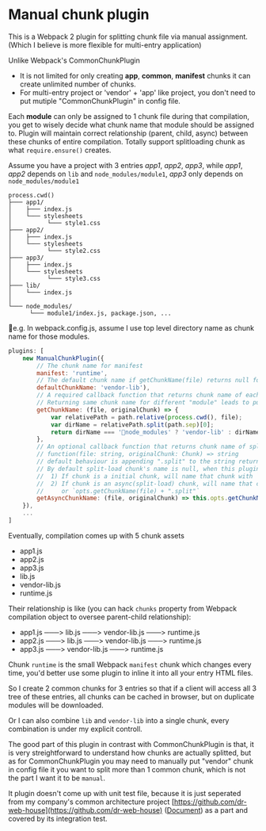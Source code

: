 # Manual chunk plugin

This is a Webpack 2 plugin for splitting chunk file via manual assignment. (Which I believe is more flexible for multi-entry application)

Unlike Webpack's CommonChunkPlugin
- It is not limited for only creating **app**, **common**, **manifest** chunks
it can create unlimited number of chunks.
- For multi-entry project or 'vendor' + 'app' like project, you don't need to put mutiple "CommonChunkPlugin" in config file.

Each **module** can only be assigned to 1 chunk file during that compilation, you get to wisely decide what chunk name that module should be assigned to. Plugin will maintain correct relationship (parent, child, async) between these chunks of entire compilation. Totally support splitloading chunk as what `require.ensure()` creates.

Assume you have a project with 3 entries *app1*, *app2*, *app3*, while *app1*, *app2* depends on `lib` and `node_modules/module1`, *app3* only depends on `node_modules/module1`
```
process.cwd()
├─── app1/
│    ├─── index.js
│    └─── stylesheets
│          └─── style1.css
├─── app2/
│    ├─── index.js
│    └─── stylesheets
│          └─── style2.css
├─── app3/
│    ├─── index.js
│    └─── stylesheets
│          └─── style3.css
├─── lib/
│    └─── index.js
│
└─── node_modules/
      └─── module1/index.js, package.json, ...
```
e.g.
In webpack.config.js, assume I use top level directory name as chunk name for those modules.
```js
plugins: [
	new ManualChunkPlugin({
		// The chunk name for manifest
		manifest: 'runtime',
		// The default chunk name if getChunkName(file) returns null for that module
		defaultChunkName: 'vendor-lib'), 
		// A required callback function that returns chunk name of each "module",
		// Returning same chunk name for different "module" leads to put then into same chunk file
		getChunkName: (file, originalChunk) => {
			var relativePath = path.relative(process.cwd(), file);
			var dirName = relativePath.split(path.sep)[0];
			return dirName === 'node_modules' ? 'vendor-lib' : dirName;
		},
		// An optional callback function that returns chunk name of split-load "module":
		// function(file: string, originalChunk: Chunk) => string
		// default behaviour is appending ".split" to the string returned by `opts.getChunkName()`.
		// By default split-load chunk's name is null, when this plugin kicks in
		//  1) If chunk is a initial chunk, will name that chunk with `opts.getChunkName(file)`
		//  2) If chunk is an async(split-load) chunk, will name that chunk with `opts.getAsyncChunkName(file)`
		//     or `opts.getChunkName(file) + ".split"`
		getAsyncChunkName: (file, originalChunk) => this.opts.getChunkName(file, originalChunk) + '.split'
	}),
	...
]
```
Eventually, compilation comes up with 5 chunk assets
- app1.js
- app2.js
- app3.js
- lib.js
- vendor-lib.js
- runtime.js

Their relationship is like (you can hack `chunks` property from Webpack compilation object to oversee parent-child relationship):
- app1.js ───> lib.js ───> vendor-lib.js ───> runtime.js
- app2.js ───> lib.js ───> vendor-lib.js ───> runtime.js
- app3.js ───> vendor-lib.js ───> runtime.js

Chunk `runtime` is the small Webpack `manifest` chunk which changes every time, you'd better use some plugin to inline it into all your entry HTML files.

So I create 2 common chunks for 3 entries so that if a client will access all 3 tree of these entries, all chunks can be cached in browser, but on duplicate modules will be downloaded.

Or I can also combine `lib` and `vendor-lib` into a single chunk, every combination is under my explicit controll.

The good part of this plugin in contrast with CommonChunkPlugin is that, it is very streightforward to understand how chunks are actually splitted, but as for CommonChunkPlugin you may need to manually put "vendor" chunk in config file it you want to split more than 1 common chunk, which is not the part I want it to be `manual`.

It plugin doesn't come up with unit test file, because it is just seperated from my company's common architecture project [https://github.com/dr-web-house](https://github.com/dr-web-house) ([Document](http://dr-web-house.github.io)) as a part and covered by its integration test. 
